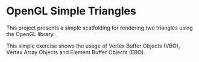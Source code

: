 # OpenGL Simple Triangles

This project presents a simple scatfolding for rendering two triangles using the OpenGL library.

This simple exercise shows the usage of Vertex Buffer Objects (VBO), Vertex Array Objects and Element Buffer Objects (EBO).
